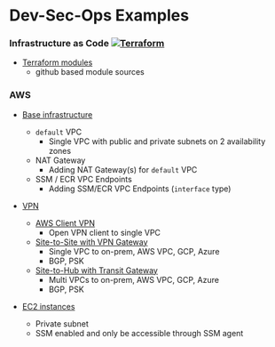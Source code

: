 # Dev-Sec-Ops Examples

### Infrastructure as Code [![Terraform](https://github.com/ytensor42/dev-sec-ops/actions/workflows/terraform.yaml/badge.svg?branch=main)](https://github.com/ytensor42/dev-sec-ops/actions/workflows/terraform.yaml)

- [Terraform modules](./tf-modules/README.md)
    - github based module sources

### AWS

- [Base infrastructure](./infra/aws/base/README.md)
    - `default` VPC
        - Single VPC with public and private subnets on 2 availability zones
    - NAT Gateway
        - Adding NAT Gateway(s) for `default` VPC
    - SSM / ECR VPC Endpoints
        - Adding SSM/ECR VPC Endpoints (`interface` type)

- [VPN](./infra/aws/vpn/README.md)
    - [AWS Client VPN](./infra/aws/vpn/awsclientvpn/README.md)
        - Open VPN client to single VPC
    - [Site-to-Site with VPN Gateway](./infra/aws/vpn/vgw/README.md)
        - Single VPC to on-prem, AWS VPC, GCP, Azure
        - BGP, PSK
    - [Site-to-Hub with Transit Gateway](./infra/aws/vpn/tgw/README.md)
        - Multi VPCs to on-prem, AWS VPC, GCP, Azure
        - BGP, PSK

- [EC2 instances](./infra/aws/ec2/README.md)
    - Private subnet
    - SSM enabled and only be accessible through SSM agent

<!---
- [RDS provisioning]()
    - Simple RDS (Postgres) provisioner

- [VPC Peering]()
    - Peering `default` VPC and `backend` VPC
    - EC2 instance in private subnet @ each VPC
    - Route between private subnets

- [ECS provisioning]()
    - Task, Service, ALB provisioning
    - ECS Fargate instances in private subnets @ `default` VPC
    - Accessing ECR

- [EKS provisioning using `terraform`]()
    - Private subnets @ `default` VPC
    - Public accessible controller

- [EKS provisioning using `eksctl`]()
    - Private subnets @ `default` VPC
    - Public accessible controller
    - Tools installation after provisioning

- [Transit Gateway between VPCs in different AWS account]()
    - TBD

- [Single VPC internet exits for multiple VPCs using Transit Gateway]()
    - NAT GW @ `default` VPC
    - No NAT GW @ 2 other VPCs
    - Transit Gateway among all 3 VPCs
    - All outgoing traffic will be routed to `default` VPC then exit to internet

### GCP

- [Base infrastructure]()
    - Single VPC with public and private subnets on 2 availability zones

---
### CI/CD

- [Simple 3-Tier Application]()
    - *TBD*

- [VM provisioning]()
    - Private subnet
    - iAH connection

- [GKE provisioning]()
    - Private subnet

- [VPN]
    - [Site-to-Site VPN with AWS VPC]
        - *TBD*

- [Developer-controlled Github Runner using Action Runner Controller]()
    - *TBD*

### Security

- [Accessing Resource on Private Subnet using AWS SSM]()
    - No public IP address
    - No VPN
    - Direct ssh access to instance
    - Accessing backend resource using port-forwarding on private instance
- [Accessing Resource on Private Subnet using Kubernetes control plane]()
    - *TBD*

## MLOps

- Deploy model from Huggingface
-->
